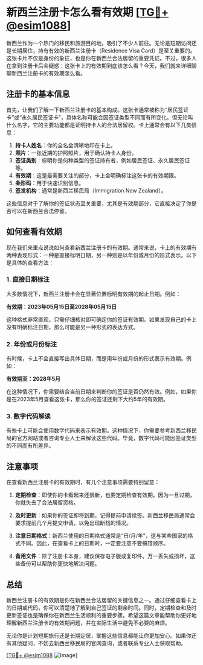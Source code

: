 # 新西兰注册卡怎么看有效期 [[TG💪+ @esim1088](https://t.me/s/esim1088)]

新西兰作为一个热门的移民和旅游目的地，吸引了不少人前往。无论是短期访问还是长期居住，持有有效的新西兰注册卡（Residence Visa Card）是至关重要的。这张卡片不仅是身份的象征，也是你在新西兰合法居留的重要凭证。不过，很多人在拿到注册卡后会疑惑：这张卡上的有效期到底该怎么看？今天，我们就来详细聊聊新西兰注册卡的有效期怎么看。

## 注册卡的基本信息

首先，让我们了解一下新西兰注册卡的基本构成。这张卡通常被称为“居民签证卡”或“永久居民签证卡”，具体名称可能会因签证类型不同而有所变化。但无论叫什么名字，它的主要功能都是证明持卡人的合法居留权。卡上通常会有以下几类信息：

1. **持卡人姓名**：你的全名会清晰地印在卡上。
2. **照片**：一张近期的护照照片，用于确认持卡人身份。
3. **签证类别**：标明你是何种类型的签证持有者，例如居民签证、永久居民签证等。
4. **有效期**：这是最需要关注的部分，卡上会明确标注这张卡的有效期限。
5. **条形码**：用于快速识别信息。
6. **签发机构**：通常是新西兰移民局（Immigration New Zealand）。

这些信息对于了解你的签证状态至关重要，尤其是有效期部分，它直接决定了你是否可以在新西兰合法停留。

## 如何查看有效期

现在我们来重点说说如何查看新西兰注册卡的有效期。通常来说，卡上的有效期有两种表现形式：一种是直接标明日期，另一种则是以年份或月份的形式表示。以下是具体的查看方法：

### 1. 直接日期标注

大多数情况下，新西兰注册卡会在显著位置标明有效期的起止日期。例如：

**有效期：2023年05月15日至2028年05月15日**

这种格式非常直观，只需仔细核对即可确定你的签证有效期。如果发现自己的卡上没有明确标注日期，那么可能是另一种形式的表达方式。

### 2. 年份或月份标注

有时候，卡上不会直接写出具体日期，而是用年份或月份的形式表示有效期。例如：

**有效期至：2028年5月**

在这种情况下，你需要结合当前日期来判断你的签证是否仍然有效。例如，如果你是在2023年5月查看这张卡，那么你的签证还剩下大约5年的有效期。

### 3. 数字代码解读

有些卡上可能会使用数字代码来表示有效期。这种情况下，你需要参考新西兰移民局的官方网站或者咨询专业人士来解读这些代码。毕竟，数字代码可能因签证类型的不同而有所差异。

## 注意事项

在查看新西兰注册卡的有效期时，有几个注意事项需要特别留意：

1. **定期检查**：即使你的卡看起来还很新，也要定期检查有效期。因为一旦过期，你就失去了合法居留资格。
   
2. **及时更新**：如果你的签证即将到期，记得提前申请续签。新西兰移民局通常会要求提前几个月提交申请，以免出现断档的情况。

3. **注意日期格式**：新西兰使用的日期格式通常是“日/月/年”，这与某些国家的格式不同。因此，在查看卡上的日期时，一定要注意不要搞错顺序。

4. **备用文件**：除了注册卡本身，建议保存电子版或复印件。万一丢失或损坏，这些备份可以帮助你更快地解决问题。

## 总结

新西兰注册卡的有效期是你在新西兰合法居留的关键信息之一。通过仔细查看卡上的日期或代码，你可以清楚地了解到自己签证的剩余时间。同时，定期检查和及时更新签证也是确保你在新西兰生活顺利的重要步骤。希望这篇文章能帮助你更好地理解新西兰注册卡的有效期问题，并在实际生活中避免不必要的麻烦。

无论你是计划短期旅行还是长期定居，掌握这些信息都能让你更加安心。如果你还有其他疑问，不妨去新西兰移民局的官网查询，或者联系专业人士获取帮助。

[[TG💪+ @esim1088](https://t.me/s/esim1088) ![Image](https://i.postimg.cc/4NQfJmqS/Snipaste-2025-05-13-00-14-12.png)]
